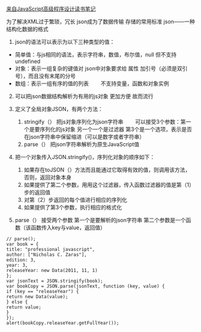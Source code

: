 
[来自JavaScript高级程序设计读书笔记](https://book.douban.com/subject/10546125/)

<!--more-->

为了解决XML过于繁琐，冗长 json成为了数据传输 存储的常用标准
json——一种结构化数据的格式
1. json的语法可以表示为以下三种类型的值：
- 简单值：与js相同的语法，表示字符串，数值，布尔值，null 但不支持undefined
- 对象：表示一组复杂的键值对 json中对象要求给 属性 加引号（必须是双引号），而且没有末尾的分号
- 数组：表示一组有序的值的列表
　　不支持变量，函数和对象实例
2. 可以把json数据结构解析为有用的js对象 更加方便 故而流行
3. 定义了全局对象JSON，有两个方法：
    1. stringify（） 把js对象序列化为json字符串 
　　可以接受3个参数：第一个是要序列化的js对象 另一个一个是过滤器 第3个是一个选项，表示是否在json字符串中保留缩进（可以是数字或者字符串）
    2. parse（） 把json字符串解析为原生JavaScript值
4. 把一个对象传入JSON.stringify()，序列化对象的顺序如下：
    1. 如果存在toJSON（）方法而且能通过它取得有效的值，则调用该方法，否则，返回对象本身
    2. 如果提供了第二个参数，用用这个过滤器，传入函数过滤器的值是第（1）步的返回值
    3. 对第（2）步返回的每个值进行相应的序列化
    4. 如果提供了第3个参数，执行相应的格式化

5. parse（） 接受两个参数 第一个是要解析的json字符串 第二个参数是一个函数（该函数传入key与value，返回值）



```
// parse();
var book = {
title: "professional javascript",
author: ["Nicholas C. Zaras"],
edition: 3,
year: 3,
releaseYear: new Data(2011, 11, 1)
};
var jsonText = JSON.stringify(book);
var bookCopy = JSON.parse(jsonText, function (key, value) {
if (key == "releaseYear") {
return new Data(value);
} else {
return value;
}
});
alert(bookCopy.releaseYear.getFullYear());
```

